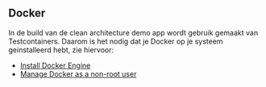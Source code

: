 ## Docker

In de build van de clean architecture demo app wordt gebruik gemaakt van Testcontainers. Daarom is het nodig dat je
Docker op je systeem geinstalleerd hebt, zie hiervoor:

- [Install Docker Engine](https://docs.docker.com/engine/install/)
- [Manage Docker as a non-root user](https://docs.docker.com/engine/install/linux-postinstall/)